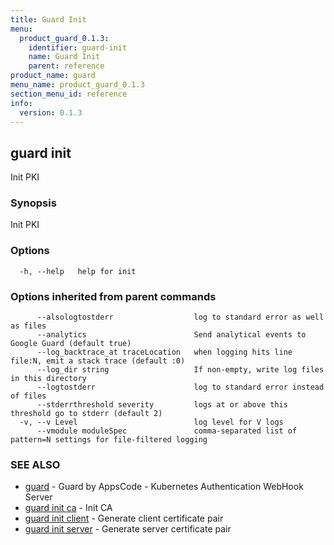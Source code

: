 ```yaml
---
title: Guard Init
menu:
  product_guard_0.1.3:
    identifier: guard-init
    name: Guard Init
    parent: reference
product_name: guard
menu_name: product_guard_0.1.3
section_menu_id: reference
info:
  version: 0.1.3
---
```


## guard init

Init PKI

### Synopsis

Init PKI

### Options

```
  -h, --help   help for init
```

### Options inherited from parent commands

```
      --alsologtostderr                  log to standard error as well as files
      --analytics                        Send analytical events to Google Guard (default true)
      --log_backtrace_at traceLocation   when logging hits line file:N, emit a stack trace (default :0)
      --log_dir string                   If non-empty, write log files in this directory
      --logtostderr                      log to standard error instead of files
      --stderrthreshold severity         logs at or above this threshold go to stderr (default 2)
  -v, --v Level                          log level for V logs
      --vmodule moduleSpec               comma-separated list of pattern=N settings for file-filtered logging
```

### SEE ALSO

* [guard](/products/guard/0.1.3/reference/guard)	 - Guard by AppsCode - Kubernetes Authentication WebHook Server
* [guard init ca](/products/guard/0.1.3/reference/guard_init_ca)	 - Init CA
* [guard init client](/products/guard/0.1.3/reference/guard_init_client)	 - Generate client certificate pair
* [guard init server](/products/guard/0.1.3/reference/guard_init_server)	 - Generate server certificate pair

